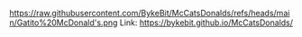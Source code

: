 https://raw.githubusercontent.com/BykeBit/McCatsDonalds/refs/heads/main/Gatito%20McDonald's.png
Link: https://bykebit.github.io/McCatsDonalds/


